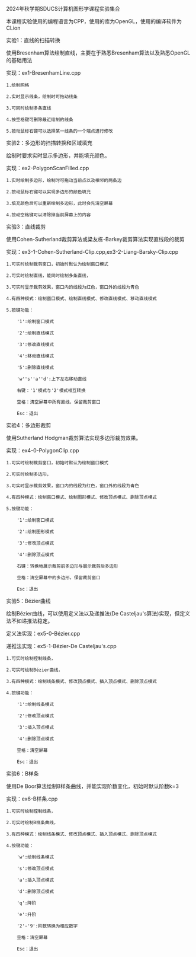 2024年秋学期SDUCS计算机图形学课程实验集合

本课程实验使用的编程语言为CPP，使用的库为OpenGL，使用的编译软件为CLion

实验1：直线的扫描转换

使用Bresenham算法绘制直线，主要在于熟悉Bresenham算法以及熟悉OpenGL的基础用法

实现：ex1-BresenhamLine.cpp
    
    1.绘制网格
    
    2.实时显示线条，绘制时可拖动线条
    
    3.可同时绘制多条直线
    
    4.按空格键可删除最近绘制的线条
    
    5.按动鼠标右键可以选择某一线条的一个端点进行修改


实验2：多边形的扫描转换和区域填充

绘制时要求实时显示多边形，并能填充颜色。

实现：ex2-PolygonScanFilled.cpp
    
    1.实时绘制多边形，绘制时可拖动当前点以及相邻的两条边
    
    2.按动鼠标右键可以实现多边形的颜色填充
    
    3.填充颜色后可以重新绘制多边形，此时会先清空屏幕
    
    4.按动空格键可以清除掉当前屏幕上的内容


实验3：直线裁剪

使用Cohen-Sutherland裁剪算法或梁友栋-Barkey裁剪算法实现直线段的裁剪

实现：ex3-1-Cohen-Sutherland-Clip.cpp,ex3-2-Liang-Barsky-Clip.cpp
    
    1.可实时绘制裁剪窗口，初始时默认为绘制窗口模式
    
    2.可实时绘制直线，能同时绘制多条直线，
    
    3.可实时显示裁剪效果，窗口内的线段为红色，窗口外的线段为青色
   
    4.有四种模式：绘制窗口模式、绘制直线模式、修改直线模式、移动直线模式
   
    5.按键功能：
        
        '1':绘制窗口模式
        
        '2':绘制直线模式
        
        '3':修改直线模式
        
        '4':移动直线模式
      
        '5':删除直线模式
      
        'w''s''a''d':上下左右移动直线
       
        右键：'1'模式与'2'模式相互转换
       
        空格：清空屏幕中所有直线，保留裁剪窗口
       
        Esc：退出


实验4：多边形裁剪

使用Sutherland Hodgman裁剪算法实现多边形裁剪效果。

实现：ex4-0-PolygonClip.cpp
 
    1.可实时绘制裁剪窗口，初始时默认为绘制窗口模式
 
    2.可实时绘制多边形，
   
    3.可实时显示裁剪效果，窗口内的线段为红色，窗口外的线段为青色
   
    4.有四种模式：绘制窗口模式、绘制图形模式、修改顶点模式、删除顶点模式
   
    5.按键功能：
      
        '1':绘制窗口模式
     
        '2':绘制图形模式
    
        '3':修改顶点模式
     
        '4':删除顶点模式
       
        右键：转换地展示裁剪前多边形与展示裁剪后多边形
      
        空格：清空屏幕中的多边形，保留裁剪窗口
      
        Esc：退出

实验5：Bézier曲线

绘制Bézier曲线，可以使用定义法以及递推法(De Casteljau's算法)实现，但定义法不如递推法稳定。

定义法实现：ex5-0-Bézier.cpp

递推法实现：ex5-1-Bézier-De Casteljau's.cpp
    
    1.可实时绘制控制线条，
    
    2.可实时绘制Bézier曲线，
   
    3.有四种模式：绘制线条模式、修改顶点模式、插入顶点模式、删除顶点模式

    4.按键功能：
   
        '1':绘制线条模式
        
        '2':修改顶点模式
        
        '3':插入顶点模式
    
        '4':删除顶点模式
       
        空格：清空屏幕
        
        Esc：退出

实验6：B样条

使用De Boor算法绘制B样条曲线，并能实现阶数变化，初始时默认阶数k=3

实现：ex6-B样条.cpp
  
    1.可实时绘制控制线条，
  
    2.可实时绘制B样条曲线，
    
    3.有四种模式：绘制线条模式、修改顶点模式、插入顶点模式、删除顶点模式
    
    4.按键功能：
        
        'w':绘制线条模式
        
        's':修改顶点模式
    
        'a':插入顶点模式
    
        'd':删除顶点模式
        
        'q':降阶
        
        'e':升阶
        
        '2'-'9':阶数转换为相应数字
        
        空格：清空屏幕
        
        Esc：退出
